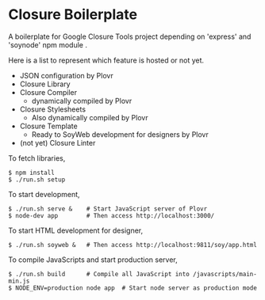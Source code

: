 Closure Boilerplate
============

A boilerplate for Google Closure Tools project depending on 'express' and 'soynode' npm module .

Here is a list to represent which feature is hosted or not yet.

- JSON configuration by Plovr
- Closure Library
- Closure Compiler
  - dynamically compiled by Plovr
- Closure Stylesheets
  - Also dynamically compiled by Plovr
- Closure Template
  - Ready to SoyWeb development for designers by Plovr
- (not yet) Closure Linter

To fetch libraries,
```
$ npm install
$ ./run.sh setup
```

To start development,
```
$ ./run.sh serve &    # Start JavaScript server of Plovr
$ node-dev app        # Then access http://localhost:3000/
```

To start HTML development for designer,
```
$ ./run.sh soyweb &   # Then access http://localhost:9811/soy/app.html
```

To compile JavaScripts and start production server,
```
$ ./run.sh build      # Compile all JavaScript into /javascripts/main-min.js
$ NODE_ENV=production node app  # Start node server as production mode
```


